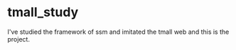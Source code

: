 # tmall_study

I've studied the framework of ssm and imitated the tmall web and this is the project.
